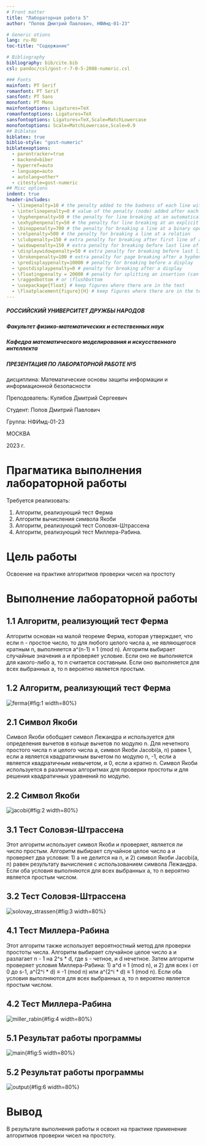 ```yaml
---
# Front matter
title: "Лабораторная работа 5"
author: "Попов Дмитрий Павлович, НФИмд-01-23"

# Generic otions
lang: ru-RU
toc-title: "Содержание"

# Bibliography
bibliography: bib/cite.bib
csl: pandoc/csl/gost-r-7-0-5-2008-numeric.csl

### Fonts
mainfont: PT Serif
romanfont: PT Serif
sansfont: PT Sans
monofont: PT Mono
mainfontoptions: Ligatures=TeX
romanfontoptions: Ligatures=TeX
sansfontoptions: Ligatures=TeX,Scale=MatchLowercase
monofontoptions: Scale=MatchLowercase,Scale=0.9
## Biblatex
biblatex: true
biblio-style: "gost-numeric"
biblatexoptions:
  - parentracker=true
  - backend=biber
  - hyperref=auto
  - language=auto
  - autolang=other*
  - citestyle=gost-numeric
## Misc options
indent: true
header-includes:
  - \linepenalty=10 # the penalty added to the badness of each line within a paragraph (no associated penalty node) Increasing the value makes tex try to have fewer lines in the paragraph.
  - \interlinepenalty=0 # value of the penalty (node) added after each line of a paragraph.
  - \hyphenpenalty=50 # the penalty for line breaking at an automatically inserted hyphen
  - \exhyphenpenalty=50 # the penalty for line breaking at an explicit hyphen
  - \binoppenalty=700 # the penalty for breaking a line at a binary operator
  - \relpenalty=500 # the penalty for breaking a line at a relation
  - \clubpenalty=150 # extra penalty for breaking after first line of a paragraph
  - \widowpenalty=150 # extra penalty for breaking before last line of a paragraph
  - \displaywidowpenalty=50 # extra penalty for breaking before last line before a display math
  - \brokenpenalty=100 # extra penalty for page breaking after a hyphenated line
  - \predisplaypenalty=10000 # penalty for breaking before a display
  - \postdisplaypenalty=0 # penalty for breaking after a display
  - \floatingpenalty = 20000 # penalty for splitting an insertion (can only be split footnote in standard LaTeX)
  - \raggedbottom # or \flushbottom
  - \usepackage{float} # keep figures where there are in the text
  - \floatplacement{figure}{H} # keep figures where there are in the text
---
```


##### РОССИЙСКИЙ УНИВЕРСИТЕТ ДРУЖБЫ НАРОДОВ
##### Факультет физико-математических и естественных наук  
##### Кафедра математического моделирования и искусственного интеллекта 
##### ПРЕЗЕНТАЦИЯ ПО ЛАБОРАТОРНОЙ РАБОТЕ №5

дисциплина: Математические основы защиты информации и информационной безопасности

Преподователь: Кулябов Дмитрий Сергеевич

Cтудент: Попов Дмитрий Павлович

Группа: НФИмд-01-23

МОСКВА

2023 г.

# **Прагматика выполнения лабораторной работы**

Требуется реализовать:

1. Алгоритм, реализующий тест Ферма
2. Алгоритм вычисления символа Якоби
3. Алгоритм, реализующий тест Соловэя-Штрассена
4. Алгоритм, реализующий тест Миллера-Рабина.


# **Цель работы**

Освоение на практике алгоритмов проверки чисел на простоту

# **Выполнение лабораторной работы**


## 1.1 Алгоритм, реализующий тест Ферма

Алгоритм основан на малой теореме Ферма, которая утверждает, что если n - простое число, то для любого целого числа a, не являющегося кратным n, выполняется a^(n-1) ≡ 1 (mod n).
Алгоритм выбирает случайные значения a и проверяет условие. Если оно не выполняется для какого-либо a, то n считается составным. Если оно выполняется для всех выбранных a, то n вероятно является простым.

## 1.2 Алгоритм, реализующий тест Ферма

![ferma](screenshots/img1.png){#fig:1 width=80%}

## 2.1 Символ Якоби

Символ Якоби обобщает символ Лежандра и используется для определения вычетов в кольце вычетов по модулю n.
Для нечетного простого числа n и целого числа a, символ Якоби Jacobi(a, n) равен 1, если a является квадратичным вычетом по модулю n, -1, если a является квадратичным невычетом, и 0, если a кратно n.
Символ Якоби используется в различных алгоритмах для проверки простоты и для решения квадратичных уравнений по модулю.

## 2.2 Символ Якоби

![jacobi](screenshots/img2.png){#fig:2 width=80%}


## 3.1 Тест Соловэя-Штрассена

Этот алгоритм использует символ Якоби и проверяет, является ли число простым.
Алгоритм выбирает случайное целое число a и проверяет два условия: 1) a не делится на n, и 2) символ Якоби Jacobi(a, n) равен результату вычисления с использованием символа Лежандра.
Если оба условия выполняются для всех выбранных a, то n вероятно является простым числом.

## 3.2 Тест Соловэя-Штрассена

![solovay_strassen](screenshots/img3.png){#fig:3 width=80%}

## 4.1 Тест Миллера-Рабина

Этот алгоритм также использует вероятностный метод для проверки простоты числа.
Алгоритм выбирает случайное целое число a и разлагает n - 1 на 2^s * d, где s - четное, и d нечетное.
Затем алгоритм проверяет условия Миллера-Рабина: 1) a^d ≡ 1 (mod n), и 2) для всех i от 0 до s-1, a^(2^i * d) ≡ -1 (mod n) или a^(2^i * d) ≡ 1 (mod n).
Если оба условия выполняются для всех выбранных a, то n вероятно является простым числом.

## 4.2 Тест Миллера-Рабина

![miller_rabin](screenshots/img4.png){#fig:4 width=80%}

## 5.1 Результат работы программы

![main](screenshots/img5.png){#fig:5 width=80%}

## 5.2 Результат работы программы

![output](screenshots/img6.png){#fig:6 width=80%}


# Вывод

В результате выполнения работы я освоил на практике применение алгоритмов проверки чисел на простоту.
